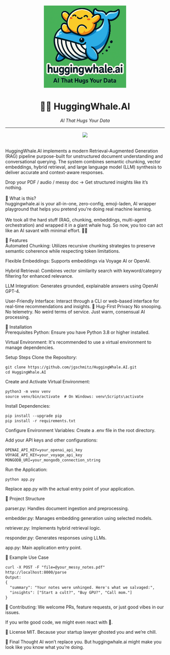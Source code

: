 <p align="center">
  <img src="hw-logo.png" width="260" alt="HuggingWhale Logo">
</p>

<h1 align="center">🤗🐋 HuggingWhale.AI</h1>

<p align="center"><em>AI That Hugs Your Data</em></p>

<hr>

<p align="center">
  <a href="https://www.buymeacoffee.com/jgschmitz" target="_blank">
    <img src="https://img.buymeacoffee.com/button-api/?text=☕+buy+me+a+coffee&emoji=☕&slug=jgschmitz&button_colour=FFDD00&font_colour=000000&font_family=Comic&outline_colour=000000&coffee_colour=ffffff" height="50" />
  </a>
</p>

</a> <br>
HuggingWhale.AI implements a modern Retrieval-Augmented Generation (RAG) pipeline purpose-built for unstructured document understanding and conversational querying. The system combines semantic chunking, vector embeddings, hybrid retrieval, and large language model (LLM) synthesis to deliver accurate and context-aware responses.

Drop your PDF / audio / messy doc → Get structured insights like it’s nothing. <br>
<br>
🤖 What is this? <br>
huggingwhale.ai is your all-in-one, zero-config, emoji-laden, AI wrapper playground that helps you pretend you're doing real machine learning.<br>
<Br>
We took all the hard stuff (RAG, chunking, embeddings, multi-agent orchestration)
and wrapped it in a giant whale hug. So now, you too can act like an AI savant with minimal effort. 🧠💅

🚀 Features <br>
Automated Chunking: Utilizes recursive chunking strategies to preserve semantic coherence while respecting token limitations.

Flexible Embeddings: Supports embeddings via Voyage AI or OpenAI.

Hybrid Retrieval: Combines vector similarity search with keyword/category filtering for enhanced relevance.

LLM Integration: Generates grounded, explainable answers using OpenAI GPT-4.

User-Friendly Interface: Interact through a CLI or web-based interface for real-time recommendations and insights.​
🔐 Hug-First Privacy
No snooping. No telemetry. No weird terms of service.
Just warm, consensual AI processing.

🔧 Installation <br>
Prerequisites
Python: Ensure you have Python 3.8 or higher installed.

Virtual Environment: It's recommended to use a virtual environment to manage dependencies.​

Setup Steps
Clone the Repository:
```
git clone https://github.com/jgschmitz/HuggingWhale.AI.git
cd HuggingWhale.AI
```
Create and Activate Virtual Environment:
```
python3 -m venv venv
source venv/bin/activate  # On Windows: venv\Scripts\activate
```
Install Dependencies:
```
pip install --upgrade pip
pip install -r requirements.txt
```
Configure Environment Variables:
Create a .env file in the root directory.

Add your API keys and other configurations:
```
OPENAI_API_KEY=your_openai_api_key
VOYAGE_API_KEY=your_voyage_api_key
MONGODB_URI=your_mongodb_connection_string
```
Run the Application:
```
python app.py
```
Replace app.py with the actual entry point of your application.

📁 Project Structure

parser.py: Handles document ingestion and preprocessing.

embedder.py: Manages embedding generation using selected models.

retriever.py: Implements hybrid retrieval logic.

responder.py: Generates responses using LLMs.

app.py: Main application entry point.​

🧪 Example Use Case
```
curl -X POST -F "file=@your_messy_notes.pdf" http://localhost:8000/parse
Output:
{
  "summary": "Your notes were unhinged. Here's what we salvaged:",
  "insights": ["Start a cult?", "Buy GPU?", "Call mom."]
}
```

🤝 Contributing:
We welcome PRs, feature requests, or just good vibes in our issues.

If you write good code, we might even react with 🐳.

📝 License
MIT. Because your startup lawyer ghosted you and we’re chill.

💬 Final Thought
AI won’t replace you.
But huggingwhale.ai might make you look like you know what you're doing.
